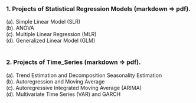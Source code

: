 ### 1. Projects of Statistical Regression Models (markdown => pdf). 
(a). Simple Linear Model (SLR) \
(b). ANOVA \
(c). Multiple Linear Regression (MLR) \
(d). Generalized Linear Model (GLM) \
<br>
       
### 2. Projects of Time_Series (markdown => pdf). 
(a). Trend Estimation and Decomposition Seasonality Estimation \
(b). Autoregression and Moving Average \
(c). Autoregressive Integrated Moving Average (ARIMA) \
(d). Multivariate Time Series (VAR) and GARCH 

